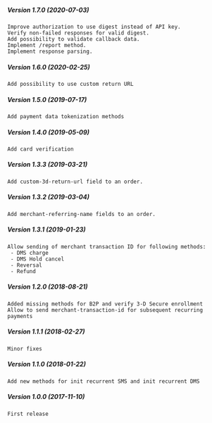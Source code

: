 ##### Version 1.7.0 (2020-07-03)

	Improve authorization to use digest instead of API key.
	Verify non-failed responses for valid digest.
	Add possibility to validate callback data.
	Implement /report method.
	Implement response parsing.

##### Version 1.6.0 (2020-02-25)

	Add possibility to use custom return URL

##### Version 1.5.0 (2019-07-17)

	Add payment data tokenization methods

##### Version 1.4.0 (2019-05-09)

	Add card verification

##### Version 1.3.3 (2019-03-21)

	Add custom-3d-return-url field to an order.

##### Version 1.3.2 (2019-03-04)

	Add merchant-referring-name fields to an order.

##### Version 1.3.1 (2019-01-23)

	Allow sending of merchant transaction ID for following methods:
	 - DMS charge
	 - DMS Hold cancel
	 - Reversal
	 - Refund

##### Version 1.2.0 (2018-08-21)

	Added missing methods for B2P and verify 3-D Secure enrollment
	Allow to send merchant-transaction-id for subsequent recurring payments

##### Version 1.1.1 (2018-02-27)

	Minor fixes

##### Version 1.1.0 (2018-01-22)

	Add new methods for init recurrent SMS and init recurrent DMS

##### Version 1.0.0 (2017-11-10)

	First release
